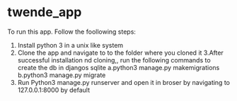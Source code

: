 # twende_app
To run this app. Follow the foollowing steps:
1. Install python 3 in a unix like system
2. Clone the app and navigate to to the folder where you cloned it
3.After successful installation nd cloning,, run the following commands to create the db in djangos sqlite
    a.python3 manage.py makemigrations
    b.python3 manage.py migrate
3. Run Python3 manage.py runserver and open it in broser by navigating to 127.0.0.1:8000 by default
